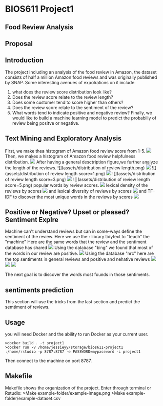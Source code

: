 BIOS611 Project1
========================================
Food Review Analysis
-------------------------------------------
Proposal
-------------------------------------------
Introduction
-------------------------------------------

The project including an analysis of the food review in Amazon, the dataset consists of half a million Amazon food reviews and was originally published by SNAP.
Some interesting avenues of expolrations on it include:
1. what does the review score distribution look like?
2. Does the review score relate to the review length?
3. Does some customer tend to score higher than others?
4. Does the review score relate to the sentiment of the review?
5. What words tend to indicate positive and negative review?
Finally, we would like to build a machine learning model to predict the probabiliy of review being positve or negative.


Text Mining and Exploratory Analysis
------------------------------------------
First, we make thea histogram of Amazon food review score from 1-5.
![](assets/Overall_score_distribution.png)
Then, we makes a histogram of Amazon food review helpfulness distribution.
![](assets/Helpfulness_of_the_review.png)
After having a general desctription figure,we further analyze the length of the reviews.
![](assets/distribution of review length.png)
![](assets/distribution_of_review_length.png)
![](assets/distribution of review length score=1.png)
![](assets/distribution_of_review_length_score=2.png) 
![](assets/distribution of review length score=3.png) 
![](assets/distribution_of_review_length_score=4.png) 
![](assets/distribution of review length score=5.png) 
popular words by review scores.
![](assets/Popular_Words_by_Review_Scores.png)
lexical density of the reviews by scores
![](assets/lexical_density.png)
and lexical diversity of reviews by scores
![](assets/lexical_density.png)
and TF-IDF to discover the most unique words in the reviews by scores
![](assets/TF-IDF.pngg)


Positive or Negative? Upset or pleased? Sentiment Explre
------------------------------------------
Machine can't understand reviews but can in some-ways define the sentiment of the review.
Here we use the r library tidytext to "teach" the "machine"
Here are the same words that the review and the sentiment database has shared
![](assets/sentiment_match_in_three_database.png)
Using the database "bing" we found that most of the words in our review are positive.
![](assets/review_bing_sentiment.png)
Using the database "nrc" here are the top sentiments in general reviews and positive and nehative reviews
![](assets/review_nrc_sentiment.png)
![](assets/score1review_nrc_sentiment.png)
![](assets/score5review_nrc_sentiment.png)

The next goal is to discover the words most founds in those sentiments.

sentiments prediction
--------------------------------------------
This section will use the tricks from the last section and predict the semtiment of reviews.




Usage
-------------------------------------------

you will need Docker and the ability to run Docker as your current user.

    >docker build . -t project1
    >docker run -v /home/jessieyy/storage/bios611-project1
	:/home/rstudio -p 8787:8787 -e PASSWORD=mypassword -i project1
Then connect to the machine on port 8787.

Makefile
-------------------------------------------
Makefile shows the organization of the project.
Enter through terminal or Rstudio:
    >Make example-folder/example-image.png
    >Make example-folder/example-dataset.csv
